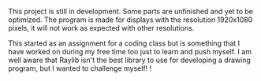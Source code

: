 This project is still in development. Some parts are unfinished and yet to be optimized.
The program is made for displays with the resolution 1920x1080 pixels, it will not work as expected with other resolutions.

This started as an assignment for a coding class but is something that I have worked on during my free time too just to learn and push myself.
I am well aware that Raylib isn't the best library to use for developing a drawing program, but I wanted to challenge myself!
!
